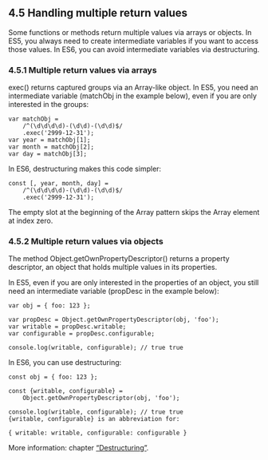 <h2>4.5 Handling multiple return values</h2>

Some functions or methods return multiple values via arrays or objects. In ES5, you always need to create intermediate variables if you want to access those values. In ES6, you can avoid intermediate variables via destructuring.

<h3>4.5.1 Multiple return values via arrays</h3>

exec() returns captured groups via an Array-like object. In ES5, you need an intermediate variable (matchObj in the example below), even if you are only interested in the groups:
```
var matchObj =
    /^(\d\d\d\d)-(\d\d)-(\d\d)$/
    .exec('2999-12-31');
var year = matchObj[1];
var month = matchObj[2];
var day = matchObj[3];
```

In ES6, destructuring makes this code simpler:
```
const [, year, month, day] =
    /^(\d\d\d\d)-(\d\d)-(\d\d)$/
    .exec('2999-12-31');
```

The empty slot at the beginning of the Array pattern skips the Array element at index zero.

<h3>4.5.2 Multiple return values via objects</h3>

The method Object.getOwnPropertyDescriptor() returns a property descriptor, an object that holds multiple values in its properties.

In ES5, even if you are only interested in the properties of an object, you still need an intermediate variable (propDesc in the example below):

```
var obj = { foo: 123 };

var propDesc = Object.getOwnPropertyDescriptor(obj, 'foo');
var writable = propDesc.writable;
var configurable = propDesc.configurable;

console.log(writable, configurable); // true true
```

In ES6, you can use destructuring:
```
const obj = { foo: 123 };

const {writable, configurable} =
    Object.getOwnPropertyDescriptor(obj, 'foo');

console.log(writable, configurable); // true true
{writable, configurable} is an abbreviation for:

{ writable: writable, configurable: configurable }
```

More information: chapter [“Destructuring”](http://exploringjs.com/es6/ch_destructuring.html#ch_destructuring).